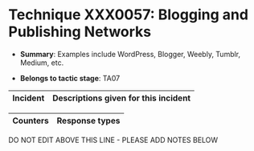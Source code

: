 # Technique XXX0057: Blogging and Publishing Networks

* **Summary**: Examples include WordPress, Blogger, Weebly, Tumblr, Medium, etc. 

* **Belongs to tactic stage**: TA07


| Incident | Descriptions given for this incident |
| -------- | -------------------- |



| Counters | Response types |
| -------- | -------------- |


DO NOT EDIT ABOVE THIS LINE - PLEASE ADD NOTES BELOW